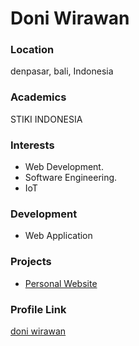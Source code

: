 # Doni Wirawan

### Location

denpasar, bali, Indonesia

### Academics

STIKI INDONESIA

### Interests

- Web Development.
- Software Engineering.
- IoT

### Development

- Web Application

### Projects

- [Personal Website](https://github.com/doniwirawan/gradient-react)

### Profile Link

[doni wirawan](https://github.com/doniwirawan)
